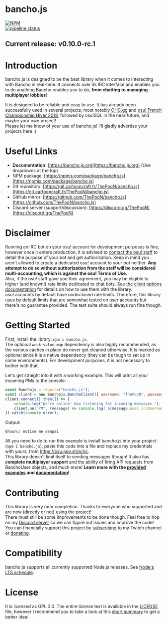 # bancho.js

[![NPM](https://nodei.co/npm/bancho.js.png?compact=true)](https://nodei.co/npm/bancho.js/)  
[![pipeline status](https://git.cartooncraft.fr/ThePooN/bancho.js/badges/master/pipeline.svg)](https://git.cartooncraft.fr/ThePooN/bancho.js/commits/master)

## Current release: v0.10.0-rc.1

# Introduction

bancho.js is designed to be the best library when it comes to interacting with Bancho in real-time. It connects over its IRC interface and enables you to do anything Bancho enables you to do, **from chatting to managing multiplayer lobbies**!

It is designed to be reliable and easy to use. It has already been successfully used in several projects, most notably [OHC.gg](https://ohc.gg) and [osu! French Championship Hiver 2018](https://ofc.thepoon.fr), followed by osu!SQL in the near future, and maybe your own project!  
Please let me know of your use of bancho.js! I'll gladly advertise your projects here :)

# Useful Links

- **Documentation**: [https://bancho.js.org](https://bancho.js.org) (Use dropdowns at the top)
- NPM package: [https://npmjs.com/package/bancho.js](https://npmjs.com/package/bancho.js)
- Git repository: [https://git.cartooncraft.fr/ThePooN/bancho.js](https://git.cartooncraft.fr/ThePooN/bancho.js)
- GitHub mirror: [https://github.com/ThePooN/bancho.js](https://github.com/ThePooN/bancho.js)
- Discord server (support/discussion): [https://discord.gg/ThePooN](https://discord.gg/ThePooN)

# Disclaimer

Running an IRC bot on your osu! account for development purposes is fine, however once it enters production, it is advised to [contact the osu! staff](mailto:contact@ppy.sh) to detail the purpose of your bot and get authorization. Keep in mind you aren't allowed to create a dedicated osu! account to your bot neither. **Any attempt to do so without authorization from the staff will be considered multi-accounting, which is against the osu! Terms of Use.**  
Also, if the osu! staff gave you their agreement, you may be eligible to higher (and known!) rate limits dedicated to chat bots. See [the client options documentation](https://bancho.js.org/global.html#BanchoClientOptions__anchor) for details on how to use them with the library.  
osu! accounts by default have undisclosed rate limits. Therefore, this library uses by default limits that are somewhat tested on user accounts but there's no guarantee provided. The test suite should always run fine though.

# Getting Started

First, install the library: `npm i bancho.js`.  
The optional `weak-value-map` dependency is also highly recommended, as the various caches in place do never get cleaned otherwise. It is marked as optional since it is a native dependency (they can be tough to set up in some environments). For development purposes, it is not necessary to bother with that.

Let's get straight into it with a working example. This will print all your incoming PMs to the console:
```javascript
const Banchojs = require("bancho.js");
const client = new Banchojs.BanchoClient({ username: "ThePooN", password: "your_irc_password" });
client.connect().then(() => {
	console.log("We're online! Now listening for incoming messages.");
	client.on("PM", (message) => console.log(`${message.user.ircUsername}: ${message.message}`));
}).catch(console.error);
```
Output:
```
Ghouru: notice me senpai
```
All you need to do to run this example is install bancho.js into your project (`npm i bancho.js`), paste this code into a file and replace my credentials with yours, from https://osu.ppy.sh/p/irc.  
This library doesn't limit itself to sending messages though! It also has **complete multiplayer support** and the ability of firing API requests from BanchoUser objects, and much more! **Learn more with the [provided examples](https://github.com/ThePooN/bancho.js/tree/master/examples) and [documentation](https://bancho.js.org)!**

# Contributing

This library is very near completion. Thanks to everyone who supported and are now (directly or not) using the project!  
There must still be some improvements to be done though. Feel free to hop on my [Discord server](https://discord.gg/ThePooN) so we can figure out issues and improve the code!  
You can financially support this project by [subscribing](https://twitch.tv/ThePooN/subscribe) to my Twitch channel or [donating](https://streamlabs.com/ThePooN).

# Compatibility

bancho.js supports all currently supported Node.js releases. See [Node's LTS schedule](https://nodejs.org/en/about/releases/).

# License

It is licensed as GPL 3.0. The entire license text is available in the [LICENSE](/LICENSE) file, however I recommend you to take a look at this [short summary](https://choosealicense.com/licenses/gpl-3.0/) to get a better idea!

